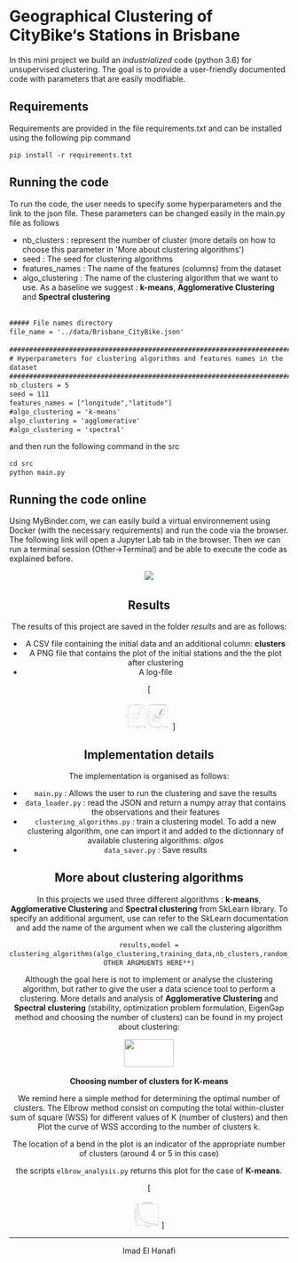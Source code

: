 # Geographical Clustering of CityBike‘s Stations in Brisbane

In this mini project we build an *industrialized* code (python 3.6) for unsupervised clustering. The goal is to provide a user-friendly documented code with parameters that are easily modifiable.


## Requirements

Requirements are provided in the file requirements.txt and can be installed using the following pip command

```
pip install -r requirements.txt
```

## Running the code

To run the code, the user needs to specify some hyperparameters and the link to the json file.  These parameters can be changed easily in the main.py file as follows

- nb_clusters : represent the number of cluster (more details on how to choose this parameter in 'More about clustering algorithms')
- seed : The seed for clustering algorithms
- features_names : The name of the features (columns) from the dataset
- algo_clustering : The name of the clustering algorithm that we want to use. As a baseline we suggest : **k-means**, **Agglomerative Clustering** and **Spectral clustering**

```

##### File names directory
file_name = '../data/Brisbane_CityBike.json'

###########################################################################
# Hyperparameters for clustering algorithms and features names in the dataset
###########################################################################
nb_clusters = 5
seed = 111
features_names = ["longitude","latitude"]
#algo_clustering = 'k-means'
algo_clustering = 'agglomerative'
#algo_clustering = 'spectral'

```

and then run the following command in the src
```
cd src
python main.py
```

## Running the code online

Using MyBinder.com, we can easily build a virtual environnement using Docker (with the necessary requirements) and run the code via the browser.
The following link will open a Jupyter Lab tab in the browser. Then we can run a terminal session (Other->Terminal) and be able to execute the code as explained before.
[<center> <img src="https://mybinder.org/badge.svg">](https://mybinder.org/v2/gh/imadelh/Mobile-Networks_Graph-Models/master?urlpath=lab)

## Results

The results of this project are saved in the folder *results* and are as follows:

- A CSV file containing the initial data and an additional column: **clusters**
- A PNG file that contains the plot of the initial stations and the the plot after clustering
- A log-file

[<center> <img  height="50" width="90" src="results/plot_clusters_spectral.png">]

## Implementation details

The implementation is organised as follows:

- `main.py` : Allows the user to run the clustering and save the results
- `data_loader.py` : read the JSON and return a numpy array that contains the observations and their features
- `clustering_algorithms.py` : train a clustering model. To add a new clustering algorithm, one can import it and added to the dictionnary of available clustering algorithms: *algos*
- `data_saver.py` : Save results

## More about clustering algorithms

In this projects we used three different algorithms :  **k-means**, **Agglomerative Clustering** and **Spectral clustering** from SkLearn library. To specify an additional argument, use can refer to the SkLearn documentation and add the name of the argument when we call the clustering algorithm
```
results,model = clustering_algorithms(algo_clustering,training_data,nb_clusters,random_state=seed,**ADD OTHER ARGMUENTS HERE**)
```


Although the goal here is not to implement or analyse the clustering algorithm, but rather to give the user a data science tool to perform a clustering. More details and analysis of **Agglomerative Clustering** and **Spectral clustering** (stability, optimization problem formulation, EigenGap method and choosing the number of clusters) can be found in my project about clustering:
[<center> <img  height="50" width="90" src="http://nbviewer.jupyter.org/static/img/nav_logo.svg">](https://github.com/imadelh/Advanced-Machine-Learning/blob/master/Labs_/Lab%20-%202/SemiSupervisedLearning_SpectralClustering.ipynb)

**Choosing number of clusters for K-means**

We remind here a simple method for determining the optimal number of clusters. The Elbrow method consist on  computing the total within-cluster sum of square (WSS) for different values of K (number of clusters) and then Plot the curve of WSS according to the number of clusters k.

The location of a bend in the plot is an indicator of the appropriate number of clusters (around 4 or 5 in this case)

the scripts `elbrow_analysis.py` returns this plot for the case of **K-means**.

[<center> <img  height="50" width="50" src="results/elbrow.png">]

-------
Imad El Hanafi
